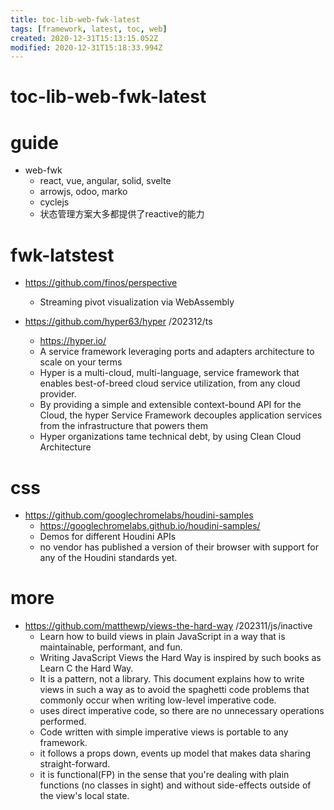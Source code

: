 ```yaml
---
title: toc-lib-web-fwk-latest
tags: [framework, latest, toc, web]
created: 2020-12-31T15:13:15.052Z
modified: 2020-12-31T15:18:33.994Z
---
```


# toc-lib-web-fwk-latest

# guide

- web-fwk
  - react, vue, angular, solid, svelte
  - arrowjs, odoo, marko
  - cyclejs
  - 状态管理方案大多都提供了reactive的能力
# fwk-latstest
- https://github.com/finos/perspective
  - Streaming pivot visualization via WebAssembly

- https://github.com/hyper63/hyper /202312/ts
  - https://hyper.io/
  - A service framework leveraging ports and adapters architecture to scale on your terms
  - Hyper is a multi-cloud, multi-language, service framework that enables best-of-breed cloud service utilization, from any cloud provider. 
  - By providing a simple and extensible context-bound API for the Cloud, the hyper Service Framework decouples application services from the infrastructure that powers them
  - Hyper organizations tame technical debt, by using Clean Cloud Architecture 
# css
- https://github.com/googlechromelabs/houdini-samples
  - https://googlechromelabs.github.io/houdini-samples/
  - Demos for different Houdini APIs
  - no vendor has published a version of their browser with support for any of the Houdini standards yet.
# more
- https://github.com/matthewp/views-the-hard-way /202311/js/inactive
  - Learn how to build views in plain JavaScript in a way that is maintainable, performant, and fun. 
  - Writing JavaScript Views the Hard Way is inspired by such books as Learn C the Hard Way.
  - It is a pattern, not a library. This document explains how to write views in such a way as to avoid the spaghetti code problems that commonly occur when writing low-level imperative code.
  - uses direct imperative code, so there are no unnecessary operations performed. 
  - Code written with simple imperative views is portable to any framework.
  - it follows a props down, events up model that makes data sharing straight-forward.
  - it is functional(FP) in the sense that you're dealing with plain functions (no classes in sight) and without side-effects outside of the view's local state.
